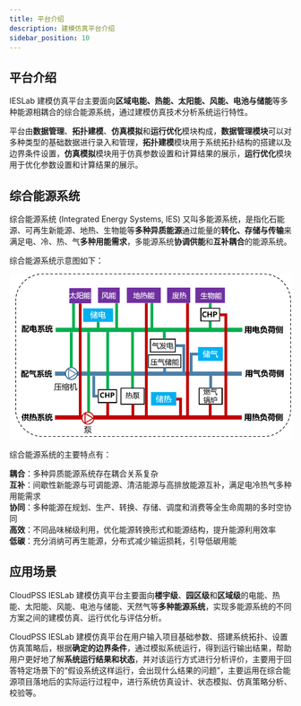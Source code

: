 ```yaml
---
title: 平台介绍
description: 建模仿真平台介绍
sidebar_position: 10
---
```


## 平台介绍

IESLab 建模仿真平台主要面向**区域电能、热能、太阳能、风能、电池与储能**等多种能源相耦合的综合能源系统，通过建模仿真技术分析系统运行特性。

平台由**数据管理**、**拓扑建模**、**仿真模拟**和**运行优化**模块构成，**数据管理模块**可以对多种类型的基础数据进行录入和管理，**拓扑建模**模块用于系统拓扑结构的搭建以及边界条件设置，**仿真模拟**模块用于仿真参数设置和计算结果的展示，**运行优化**模块用于优化参数设置和计算结果的展示。


## 综合能源系统

综合能源系统 (Integrated Energy Systems, IES) 又叫多能源系统，是指化石能源、可再生新能源、地热、生物能等**多种异质能源**通过能量的**转化、存储与传输**来满足电、冷、热、气**多种用能需求**，多能源系统**协调供能**和**互补耦合**的能源系统。

综合能源系统示意图如下：

![综合能源系统示意图 =x300](./IES-structure.png )

综合能源系统的主要特点有：

**耦合**：多种异质能源系统存在耦合关系复杂  
**互补**：间歇性新能源与可调能源、清洁能源与高排放能源互补，满足电冷热气多种用能需求  
**协同**：多种能源在规划、生产、转换、存储、调度和消费等全生命周期的多时空协同  
**高效**：不同品味梯级利用，优化能源转换形式和能源结构，提升能源利用效率  
**低碳**：充分消纳可再生能源，分布式减少输运损耗，引导低碳用能


## 应用场景

CloudPSS IESLab 建模仿真平台主要面向**楼宇级**、**园区级**和**区域级**的电能、热能、太阳能、风能、电池与储能、天然气等**多种能源系统**，实现多能源系统的不同方案之间的建模仿真、运行优化与评估分析。

CloudPSS IESLab 建模仿真平台在用户输入项目基础参数、搭建系统拓扑、设置仿真策略后，根据**确定的边界条件**，通过模拟系统运行，得到运行输出结果，帮助用户更好地了解**系统运行结果和状态**，并对该运行方式进行分析评价，主要用于回答特定场景下的“假设系统这样运行，会出现什么结果的问题”，主要运用在综合能源项目落地后的实际运行过程中，进行系统仿真设计、状态模拟、仿真策略分析、校验等。
